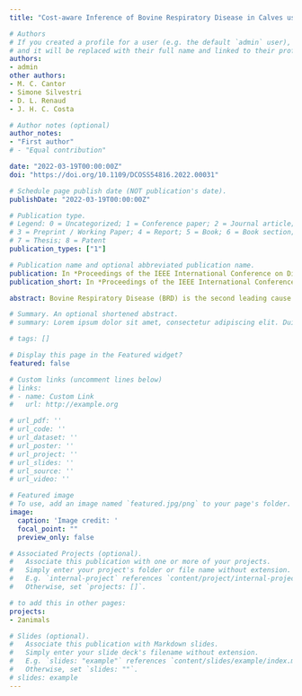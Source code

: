 ```yaml
---
title: "Cost-aware Inference of Bovine Respiratory Disease in Calves using Precision Livestock Technology"

# Authors
# If you created a profile for a user (e.g. the default `admin` user), write the username (folder name) here 
# and it will be replaced with their full name and linked to their profile.
authors:
- admin
other authors:
- M. C. Cantor
- Simone Silvestri
- D. L. Renaud
- J. H. C. Costa

# Author notes (optional)
author_notes:
- "First author"
# - "Equal contribution"

date: "2022-03-19T00:00:00Z"
doi: "https://doi.org/10.1109/DCOSS54816.2022.00031"

# Schedule page publish date (NOT publication's date).
publishDate: "2022-03-19T00:00:00Z"

# Publication type.
# Legend: 0 = Uncategorized; 1 = Conference paper; 2 = Journal article;
# 3 = Preprint / Working Paper; 4 = Report; 5 = Book; 6 = Book section;
# 7 = Thesis; 8 = Patent
publication_types: ["1"]

# Publication name and optional abbreviated publication name.
publication: In *Proceedings of the IEEE International Conference on Distributed Computing in Sensor Systems (DCOSS), 2022*
publication_short: In *Proceedings of the IEEE International Conference on Distributed Computing in Sensor Systems (DCOSS), 2022*

abstract: Bovine Respiratory Disease (BRD) is the second leading cause of death in young dairy calves, and is associated with less growth, and reduced long-term performance such as less milk production, which makes BRD a financial burden on a farm’s economy. Precision technologies, such as accelerometers, automatic feeders, and cameras have been extensively used to collect, summarize, and interpret changes in baseline dairy cattle behavior. While some efforts to evaluate the presence of statistical relationships between calves’ behavior and BRD status have been made, there is very little research in pairing such technologies with manual examinations to improve the accuracy and cost of BRD monitoring. In this paper, we propose a framework for diagnosis and early prediction of BRD in calves. This framework is composed by a machine learning model as well as by a cost-sensitive feature selection problem called Cost Optimization Worth (COW). COW maximizes prediction accuracy given a budget constraint. We show that COW is NP-Hard and propose an efficient heuristic with polynomial complexity. We validate our methodology on a real dataset of 46 automatic and manually collected features, representing 106 calves observed during the preweaning period of 50 days. Our results show that our machine learning model can correctly classify a sick cow with a 97% accuracy and up to 5 days prior to BRD diagnosis, outperforming a recent state-of-the-art approach. Furthermore, our feature selection results show that in a low-budget scenario, manually collected features are more valuable than automated features in detecting sick cows. Conversely, in a high-budget scenario, automated features report higher accuracy for the early prediction of BRD.

# Summary. An optional shortened abstract.
# summary: Lorem ipsum dolor sit amet, consectetur adipiscing elit. Duis posuere tellus ac convallis placerat. Proin tincidunt magna sed ex sollicitudin condimentum.

# tags: []

# Display this page in the Featured widget?
featured: false

# Custom links (uncomment lines below)
# links:
# - name: Custom Link
#   url: http://example.org

# url_pdf: ''
# url_code: ''
# url_dataset: ''
# url_poster: ''
# url_project: ''
# url_slides: ''
# url_source: ''
# url_video: ''

# Featured image
# To use, add an image named `featured.jpg/png` to your page's folder. 
image:
  caption: 'Image credit: '
  focal_point: ""
  preview_only: false

# Associated Projects (optional).
#   Associate this publication with one or more of your projects.
#   Simply enter your project's folder or file name without extension.
#   E.g. `internal-project` references `content/project/internal-project/index.md`.
#   Otherwise, set `projects: []`.

# to add this in other pages:
projects:
- 2animals

# Slides (optional).
#   Associate this publication with Markdown slides.
#   Simply enter your slide deck's filename without extension.
#   E.g. `slides: "example"` references `content/slides/example/index.md`.
#   Otherwise, set `slides: ""`.
# slides: example
---
```


<!-- {{% callout note %}}
Click the *Cite* button above to demo the feature to enable visitors to import publication metadata into their reference management software.
{{% /callout %}}

{{% callout note %}}
Create your slides in Markdown - click the *Slides* button to check out the example.
{{% /callout %}}

Supplementary notes can be added here, including [code, math, and images](https://wowchemy.com/docs/writing-markdown-latex/). -->